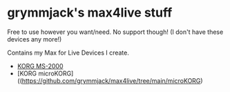 # grymmjack's max4live stuff

Free to use however you want/need. No support though! (I don't have these devices any more!)

Contains my Max for Live Devices I create.

- [KORG MS-2000](https://github.com/grymmjack/max4live/tree/main/MS-2000)
- [KORG microKORG]((https://github.com/grymmjack/max4live/tree/main/microKORG)
